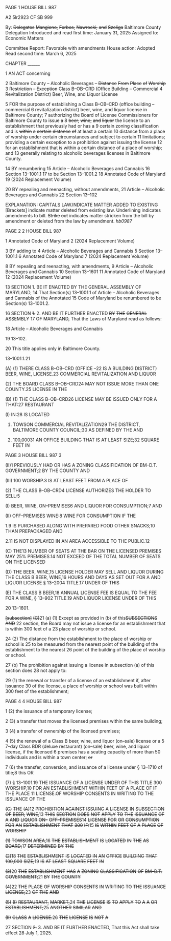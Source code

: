 PAGE 1
HOUSE BILL 987

A2 5lr2923
CF SB 999

By: ~~Delegates~~ ~~Mangione,~~ ~~Forbes,~~ ~~Nawrocki,~~ ~~and~~ ~~Szeliga~~ Baltimore County
Delegation
Introduced and read first time: January 31, 2025
Assigned to: Economic Matters

Committee Report: Favorable with amendments
House action: Adopted
Read second time: March 6, 2025

CHAPTER ______

1 AN ACT concerning

2 Baltimore County – Alcoholic Beverages – ~~Distance~~ ~~From~~ ~~Place~~ ~~of~~ ~~Worship~~
3 ~~Restriction~~ ~~–~~ ~~Exception~~ Class B–OB–CRD (Office Building – Commercial
4 Revitalization District) Beer, Wine, and Liquor License

5 FOR the purpose of establishing a Class B–OB–CRD (office building – commercial
6 revitalization district) beer, wine, and liquor license in Baltimore County;
7 authorizing the Board of License Commissioners for Baltimore County to issue ~~a~~
8 ~~beer,~~ ~~wine,~~ ~~and~~ ~~liquor~~ the license to an establishment that previously had or has a
9 certain zoning classification and is ~~within~~ ~~a~~ ~~certain~~ ~~distance~~ ~~of~~ at least a certain
10 distance from a place of worship under certain circumstances and subject to certain
11 limitations; providing a certain exception to a prohibition against issuing the license
12 for an establishment that is within a certain distance of a place of worship; and
13 generally relating to alcoholic beverages licenses in Baltimore County.

14 BY renumbering
15 Article – Alcoholic Beverages and Cannabis
16 Section 13–1001.1
17 to be Section 13–1001.2
18 Annotated Code of Maryland
19 (2024 Replacement Volume)

20 BY repealing and reenacting, without amendments,
21 Article – Alcoholic Beverages and Cannabis
22 Section 13–102

EXPLANATION: CAPITALS LAW.INDICATE MATTER ADDED TO EXISTING
[Brackets] indicate matter deleted from existing law.
Underlining indicates amendments to bill.
~~Strike~~ ~~out~~ indicates matter stricken from the bill by amendment or deleted from the law by
amendment. *hb0987*

PAGE 2
2 HOUSE BILL 987

1 Annotated Code of Maryland
2 (2024 Replacement Volume)

3 BY adding to
4 Article – Alcoholic Beverages and Cannabis
5 Section 13–1001.1
6 Annotated Code of Maryland
7 (2024 Replacement Volume)

8 BY repealing and reenacting, with amendments,
9 Article – Alcoholic Beverages and Cannabis
10 Section 13–1601
11 Annotated Code of Maryland
12 (2024 Replacement Volume)

13 SECTION 1. BE IT ENACTED BY THE GENERAL ASSEMBLY OF MARYLAND,
14 That Section(s) 13–1001.1 of Article – Alcoholic Beverages and Cannabis of the Annotated
15 Code of Maryland be renumbered to be Section(s) 13–1001.2.

16 SECTION ~~1.~~ 2. AND BE IT FURTHER ENACTED ~~BY~~ ~~THE~~ ~~GENERAL~~ ~~ASSEMBLY~~
17 ~~OF~~ ~~MARYLAND,~~ That the Laws of Maryland read as follows:

18 Article – Alcoholic Beverages and Cannabis

19 13–102.

20 This title applies only in Baltimore County.

13–1001.1.21

(A) (1) THERE CLASS B–OB–CRD (OFFICE –22 IS A BUILDING
DISTRICT) BEER, WINE, LICENSE.23 COMMERCIAL REVITALIZATION AND LIQUOR

(2) THE BOARD CLASS B–OB–CRD24 MAY NOT ISSUE MORE THAN ONE
COUNTY.25 LICENSE IN THE

(B) (1) THE CLASS B–OB–CRD26 LICENSE MAY BE ISSUED ONLY FOR A
THAT:27 RESTAURANT

(I) IN:28 IS LOCATED

1. TOWSON COMMERCIAL REVITALIZATION29 THE
DISTRICT, BALTIMORE COUNTY COUNCIL;30 AS DEFINED BY THE AND

2. 100,00031 AN OFFICE BUILDING THAT IS AT LEAST
SIZE;32 SQUARE FEET IN

PAGE 3
HOUSE BILL 987 3

(II)1 PREVIOUSLY HAD OR HAS A ZONING CLASSIFICATION OF
BM–D.T. GOVERNMENT;2 BY THE COUNTY AND

(III) 100 WORSHIP.3 IS AT LEAST FEET FROM A PLACE OF

(2) THE CLASS B–OB–CRD4 LICENSE AUTHORIZES THE HOLDER TO
SELL:5

(I) BEER, WINE, ON–PREMISES6 AND LIQUOR FOR
CONSUMPTION;7 AND

(II) OFF–PREMISES WINE:8 WINE FOR CONSUMPTION IF THE

1.9 IS PURCHASED ALONG WITH PREPARED FOOD OTHER
SNACKS;10 THAN PREPACKAGED AND

2.11 IS NOT DISPLAYED IN AN AREA ACCESSIBLE TO THE
PUBLIC.12

(C) THE13 NUMBER OF SEATS AT THE BAR ON THE LICENSED PREMISES MAY
25% PREMISES.14 NOT EXCEED OF THE TOTAL NUMBER OF SEATS ON THE LICENSED

(D) THE BEER, WINE,15 LICENSE HOLDER MAY SELL AND LIQUOR DURING THE
CLASS B BEER, WINE,16 HOURS AND DAYS AS SET OUT FOR A AND LIQUOR LICENSE
§ 13–2004 TITLE.17 UNDER OF THIS

(E) THE CLASS B BEER,18 ANNUAL LICENSE FEE IS EQUAL TO THE FEE FOR A
WINE, § 13–902 TITLE.19 AND LIQUOR LICENSE UNDER OF THIS

20 13–1601.

~~[subsection]~~ ~~(C)~~21 (a) (1) Except as provided in (b) of this~~SUBSECTIONS~~ ~~AND~~
22 section, the Board may not issue a license for an establishment that is within 300 feet of a
23 place of worship or school.

24 (2) The distance from the establishment to the place of worship or school is
25 to be measured from the nearest point of the building of the establishment to the nearest
26 point of the building of the place of worship or school.

27 (b) The prohibition against issuing a license in subsection (a) of this section does
28 not apply to:

29 (1) the renewal or transfer of a license of an establishment if, after issuance
30 of the license, a place of worship or school was built within 300 feet of the establishment;

PAGE 4
4 HOUSE BILL 987

1 (2) the issuance of a temporary license;

2 (3) a transfer that moves the licensed premises within the same building;

3 (4) a transfer of ownership of the licensed premises;

4 (5) the renewal of a Class B beer, wine, and liquor (on–sale) license or a
5 7–day Class BDR (deluxe restaurant) (on–sale) beer, wine, and liquor license, if the licensed
6 premises has a seating capacity of more than 50 individuals and is within a town center; ~~or~~

7 (6) the transfer, conversion, and issuance of a license under § 13–1710 of
title;8 this OR

(7) § 13–1001.19 THE ISSUANCE OF A LICENSE UNDER OF THIS TITLE
300 WORSHIP,10 FOR AN ESTABLISHMENT WITHIN FEET OF A PLACE OF IF THE PLACE
11 LICENSE.OF WORSHIP CONSENTS IN WRITING TO THE ISSUANCE OF THE

~~(C)~~ ~~THE~~ ~~(A)~~12 ~~PROHIBITION~~ ~~AGAINST~~ ~~ISSUING~~ ~~A~~ ~~LICENSE~~ ~~IN~~ ~~SUBSECTION~~ ~~OF~~
~~BEER,~~ ~~WINE,~~13 ~~THIS~~ ~~SECTION~~ ~~DOES~~ ~~NOT~~ ~~APPLY~~ ~~TO~~ ~~THE~~ ~~ISSUANCE~~ ~~OF~~ ~~A~~ ~~AND~~ ~~LIQUOR~~
~~ON–~~ ~~OFF–PREMISES~~14 ~~LICENSE~~ ~~FOR~~ ~~OR~~ ~~CONSUMPTION~~ ~~FOR~~ ~~AN~~ ~~ESTABLISHMENT~~ ~~THAT~~
~~300~~ ~~IF:~~15 ~~IS~~ ~~WITHIN~~ ~~FEET~~ ~~OF~~ ~~A~~ ~~PLACE~~ ~~OF~~ ~~WORSHIP~~

~~(1)~~ ~~TOWSON~~ ~~AREA,~~16 ~~THE~~ ~~ESTABLISHMENT~~ ~~IS~~ ~~LOCATED~~ ~~IN~~ ~~THE~~ ~~AS~~
~~BOARD;~~17 ~~DETERMINED~~ ~~BY~~ ~~THE~~

~~(2)~~18 ~~THE~~ ~~ESTABLISHMENT~~ ~~IS~~ ~~LOCATED~~ ~~IN~~ ~~AN~~ ~~OFFICE~~ ~~BUILDING~~ ~~THAT~~
~~100,000~~ ~~SIZE;~~19 ~~IS~~ ~~AT~~ ~~LEAST~~ ~~SQUARE~~ ~~FEET~~ ~~IN~~

~~(3)~~20 ~~THE~~ ~~ESTABLISHMENT~~ ~~HAS~~ ~~A~~ ~~ZONING~~ ~~CLASSIFICATION~~ ~~OF~~
~~BM–D.T.~~ ~~GOVERNMENT;~~21 ~~BY~~ ~~THE~~ ~~COUNTY~~

~~(4)~~22 ~~THE~~ ~~PLACE~~ ~~OF~~ ~~WORSHIP~~ ~~CONSENTS~~ ~~IN~~ ~~WRITING~~ ~~TO~~ ~~THE~~ ~~ISSUANCE~~
~~LICENSE;~~23 ~~OF~~ ~~THE~~ ~~AND~~

~~(5)~~ ~~(I)~~ ~~RESTAURANT,~~ ~~MARKET,~~24 ~~THE~~ ~~LICENSE~~ ~~IS~~ ~~TO~~ ~~APPLY~~ ~~TO~~ ~~A~~ ~~A~~ ~~OR~~
~~ESTABLISHMENT;~~25 ~~ANOTHER~~ ~~SIMILAR~~ ~~AND~~

~~(II)~~ ~~CLASS~~ ~~A~~ ~~LICENSE.~~26 ~~THE~~ ~~LICENSE~~ ~~IS~~ ~~NOT~~ ~~A~~

27 SECTION ~~2.~~ 3. AND BE IT FURTHER ENACTED, That this Act shall take effect
28 July 1, 2025.